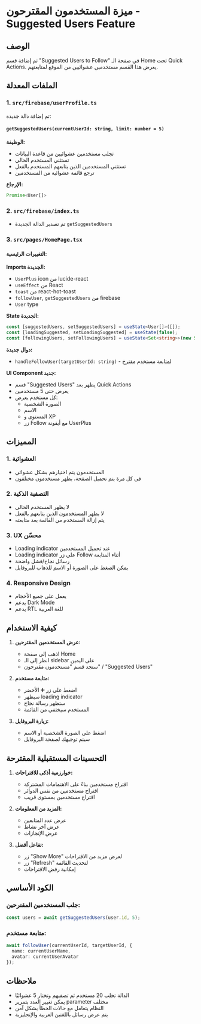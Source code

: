 # ميزة المستخدمون المقترحون - Suggested Users Feature

## الوصف

تم إضافة قسم "Suggested Users to Follow" في صفحة الـ Home تحت Quick Actions. يعرض هذا القسم مستخدمين عشوائيين من الموقع لمتابعتهم.

## الملفات المعدلة

### 1. `src/firebase/userProfile.ts`
تم إضافة دالة جديدة:

#### `getSuggestedUsers(currentUserId: string, limit: number = 5)`

**الوظيفة:**
- تجلب مستخدمين عشوائيين من قاعدة البيانات
- تستثني المستخدم الحالي
- تستثني المستخدمين الذين يتابعهم المستخدم بالفعل
- ترجع قائمة عشوائية من المستخدمين

**الإرجاع:**
```typescript
Promise<User[]>
```

### 2. `src/firebase/index.ts`
- تم تصدير الدالة الجديدة `getSuggestedUsers`

### 3. `src/pages/HomePage.tsx`

#### التغييرات الرئيسية:

**Imports الجديدة:**
- `UserPlus` icon من lucide-react
- `useEffect` من React
- `toast` من react-hot-toast
- `followUser`, `getSuggestedUsers` من firebase
- `User` type

**State الجديدة:**
```typescript
const [suggestedUsers, setSuggestedUsers] = useState<User[]>([]);
const [loadingSuggested, setLoadingSuggested] = useState(false);
const [followingUsers, setFollowingUsers] = useState<Set<string>>(new Set());
```

**دوال جديدة:**
- `handleFollowUser(targetUserId: string)` - لمتابعة مستخدم مقترح

**UI Component جديد:**
- قسم "Suggested Users" يظهر بعد Quick Actions
- يعرض حتى 5 مستخدمين
- كل مستخدم يعرض:
  - الصورة الشخصية
  - الاسم
  - المستوى و XP
  - زر Follow مع أيقونة UserPlus

## المميزات

### 1. العشوائية
- المستخدمون يتم اختيارهم بشكل عشوائي
- في كل مرة يتم تحميل الصفحة، يظهر مستخدمون مختلفون

### 2. التصفية الذكية
- لا يظهر المستخدم الحالي
- لا يظهر المستخدمون الذين يتابعهم بالفعل
- يتم إزالة المستخدم من القائمة بعد متابعته

### 3. UX محسّن
- Loading indicator عند تحميل المستخدمين
- Loading indicator على زر Follow أثناء المتابعة
- رسائل نجاح/فشل واضحة
- يمكن الضغط على الصورة أو الاسم للذهاب للبروفايل

### 4. Responsive Design
- يعمل على جميع الأحجام
- يدعم Dark Mode
- يدعم RTL للغة العربية

## كيفية الاستخدام

1. **عرض المستخدمين المقترحين:**
   - اذهب إلى صفحة Home
   - انظر إلى الـ sidebar على اليمين
   - ستجد قسم "مستخدمون مقترحون" / "Suggested Users"

2. **متابعة مستخدم:**
   - اضغط على زر ➕ الأخضر
   - سيظهر loading indicator
   - ستظهر رسالة نجاح
   - المستخدم سيختفي من القائمة

3. **زيارة البروفايل:**
   - اضغط على الصورة الشخصية أو الاسم
   - سيتم توجيهك لصفحة البروفايل

## التحسينات المستقبلية المقترحة

1. **خوارزمية أذكى للاقتراحات:**
   - اقتراح مستخدمين بناءً على الاهتمامات المشتركة
   - اقتراح مستخدمين من نفس الدوائر
   - اقتراح مستخدمين بمستوى قريب

2. **المزيد من المعلومات:**
   - عرض عدد المتابعين
   - عرض آخر نشاط
   - عرض الإنجازات

3. **تفاعل أفضل:**
   - زر "Show More" لعرض مزيد من الاقتراحات
   - زر "Refresh" لتحديث القائمة
   - إمكانية رفض الاقتراحات

## الكود الأساسي

### جلب المستخدمين المقترحين:
```typescript
const users = await getSuggestedUsers(user.id, 5);
```

### متابعة مستخدم:
```typescript
await followUser(currentUserId, targetUserId, {
  name: currentUserName,
  avatar: currentUserAvatar
});
```

## ملاحظات

- الدالة تجلب 20 مستخدم ثم تصفيهم وتختار 5 عشوائيًا
- يمكن تغيير العدد بتمرير parameter مختلف
- النظام يتعامل مع حالات الخطأ بشكل آمن
- يتم عرض رسائل باللغتين العربية والإنجليزية

